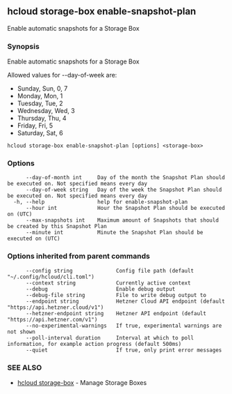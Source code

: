 ## hcloud storage-box enable-snapshot-plan

Enable automatic snapshots for a Storage Box

### Synopsis

Enable automatic snapshots for a Storage Box

Allowed values for --day-of-week are:
- Sunday, Sun, 0, 7
- Monday, Mon, 1
- Tuesday, Tue, 2
- Wednesday, Wed, 3
- Thursday, Thu, 4
- Friday, Fri, 5
- Saturday, Sat, 6

```
hcloud storage-box enable-snapshot-plan [options] <storage-box>
```

### Options

```
      --day-of-month int     Day of the month the Snapshot Plan should be executed on. Not specified means every day
      --day-of-week string   Day of the week the Snapshot Plan should be executed on. Not specified means every day
  -h, --help                 help for enable-snapshot-plan
      --hour int             Hour the Snapshot Plan should be executed on (UTC)
      --max-snapshots int    Maximum amount of Snapshots that should be created by this Snapshot Plan
      --minute int           Minute the Snapshot Plan should be executed on (UTC)
```

### Options inherited from parent commands

```
      --config string              Config file path (default "~/.config/hcloud/cli.toml")
      --context string             Currently active context
      --debug                      Enable debug output
      --debug-file string          File to write debug output to
      --endpoint string            Hetzner Cloud API endpoint (default "https://api.hetzner.cloud/v1")
      --hetzner-endpoint string    Hetzner API endpoint (default "https://api.hetzner.com/v1")
      --no-experimental-warnings   If true, experimental warnings are not shown
      --poll-interval duration     Interval at which to poll information, for example action progress (default 500ms)
      --quiet                      If true, only print error messages
```

### SEE ALSO

* [hcloud storage-box](hcloud_storage-box.md)	 - Manage Storage Boxes
